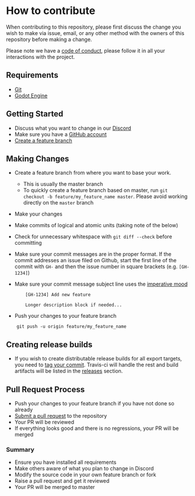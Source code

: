 # How to contribute

When contributing to this repository, please first discuss the change you wish
to make via issue, email, or any other method with the owners of this repository
before making a change.

Please note we have a [code of conduct](/CODE_OF_CONDUCT.md), please follow it
in all your interactions with the project.

## Requirements

- [Git](https://git-scm.com/downloads)
- [Godot Engine](https://godotengine.org/)

## Getting Started

- Discuss what you want to change in our [Discord](https://discord.gg/Jeuxa44)
- Make sure you have a [GitHub account](https://github.com/signup/free)
- [Create a feature branch](https://gist.github.com/vlandham/3b2b79c40bc7353ae95a)

## Making Changes

- Create a feature branch from where you want to base your work.
  - This is usually the master branch
  - To quickly create a feature branch based on master, run
    `git checkout -b feature/my_feature_name master`. Please avoid working
    directly on the `master` branch
- Make your changes
- Make commits of logical and atomic units (taking note of the below)
- Check for unnecessary whitespace with `git diff --check` before committing
- Make sure your commit messages are in the proper format. If the commit
  addresses an issue filed on Github, start the first line of the commit with
  `GH-` and then the issue number in square brackets (e.g. `[GH-1234]`)
- Make sure your commit message subject line uses the
  [imperative mood](https://en.wikipedia.org/wiki/Imperative_mood)

  ```
      [GH-1234] Add new feature

      Longer description block if needed...
  ```

- Push your changes to your feature branch

```
    git push -u origin feature/my_feature_name
```

## Creating release builds

- If you wish to create distributable release builds for all export targets, you
  need to [tag your commit](https://git-scm.com/book/en/v2/Git-Basics-Tagging).
  Travis-ci will handle the rest and build artifacts will be listed in the
  [releases](https://github.com/sneyed/game-off-2018/releases) section.

## Pull Request Process

- Push your changes to your feature branch if you have not done so already
- [Submit a pull request](https://help.github.com/articles/creating-a-pull-request/)
  to the repository
- Your PR will be reviewed
- If everything looks good and there is no regressions, your PR will be merged

### Summary

- Ensure you have installed all requirements
- Make others aware of what you plan to change in Discord
- Modify the source code in your own feature branch or fork
- Raise a pull request and get it reviewed
- Your PR will be merged to master
